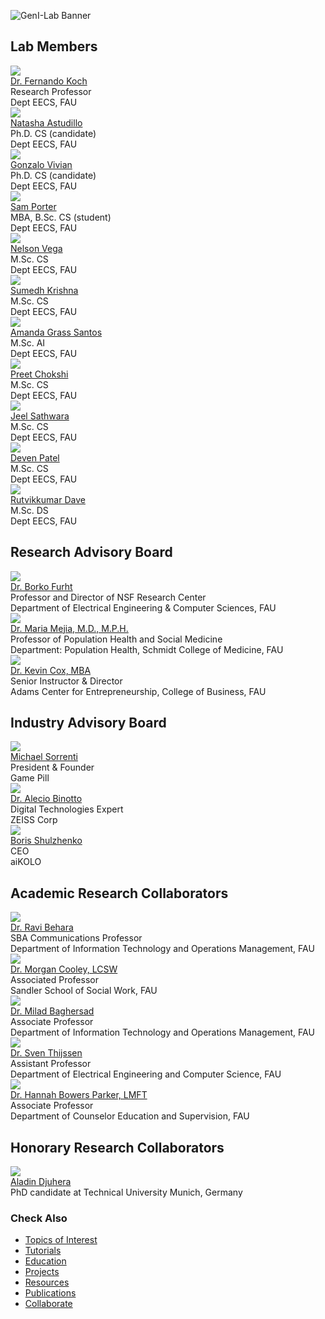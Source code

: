 ![GenI-Lab Banner](./images/icons/genilab-banner.jpg)


## Lab Members

<div class="grid-container" data-columns="3">

  <div class="grid-item person-card">
    <img src="http://generativeintelligencelab.ai/images/people/kochf.jpg">
    <div class="person-name"><a href="https://www.fau.edu/engineering/directory/faculty/koch/">Dr. Fernando Koch</a></div>
    <div class="person-title">Research Professor<br/> Dept EECS, FAU</div>
  </div>

  <div class="grid-item person-card">
    <img src="http://generativeintelligencelab.ai/images/people/nastudillo2024.jpg">
    <div class="person-name"><a href="https://www.linkedin.com/in/natashaastudillo/">Natasha Astudillo</a></div>
    <div class="person-title">Ph.D. CS (candidate)<br/> Dept EECS, FAU</div>
  </div>

  <div class="grid-item person-card">
    <img src="http://generativeintelligencelab.ai/images/people/gvivian2022.jpg">
    <div class="person-name"><a href="https://www.linkedin.com/in/gonvivian/">Gonzalo Vivian</a></div>
    <div class="person-title">Ph.D. CS (candidate)<br/> Dept EECS, FAU</div>
  </div>

  <div class="grid-item person-card">
    <img src="http://generativeintelligencelab.ai/images/people/samanthaport2022.jpg">
    <div class="person-name"><a href="https://www.linkedin.com/in/samporter-cs/">Sam Porter</a></div>
    <div class="person-title">MBA, B.Sc. CS (student)<br/> Dept EECS, FAU</div>
  </div>

  <div class="grid-item person-card">
    <img src="http://generativeintelligencelab.ai/images/people/vegan2023.jpg">
    <div class="person-name"><a href="https://www.linkedin.com/in/nvegamarrero/">Nelson Vega</a></div>
    <div class="person-title">M.Sc. CS<br/> Dept EECS, FAU</div>
  </div>

  <div class="grid-item person-card">
    <img src="http://generativeintelligencelab.ai/images/people/svizarsuyesh2024.jpg">
    <div class="person-name"><a href="https://www.linkedin.com/in/sumedh-vyk/">Sumedh Krishna</a></div>
    <div class="person-title">M.Sc. CS<br/> Dept EECS, FAU</div>
  </div>

  <div class="grid-item person-card">
    <img src="http://generativeintelligencelab.ai/images/people/agrasssantos2023.jpg">
    <div class="person-name"><a href="https://www.linkedin.com/in/amandagrass">Amanda Grass Santos</a></div>
    <div class="person-title">M.Sc. AI<br/> Dept EECS, FAU</div>
  </div>

  <div class="grid-item person-card">
    <img src="http://generativeintelligencelab.ai/images/people/pchokshi2024.jpg">
    <div class="person-name"><a href="https://www.linkedin.com/in/preet-chokshi-6b7096233">Preet Chokshi</a></div>
    <div class="person-title">M.Sc. CS<br/> Dept EECS, FAU</div>
  </div>

  <div class="grid-item person-card">
    <img src="http://generativeintelligencelab.ai/images/people/jsathwara2024.jpg">
    <div class="person-name"><a href="https://www.linkedin.com/in/jeel209/">Jeel Sathwara</a></div>
    <div class="person-title">M.Sc. CS<br/> Dept EECS, FAU</div>
  </div>

  <div class="grid-item person-card">
    <img src="http://generativeintelligencelab.ai/images/people/devenpravink2024.jpg">
    <div class="person-name"><a href="https://www.linkedin.com/in/devenpatel0">Deven Patel</a></div>
    <div class="person-title">M.Sc. CS<br/> Dept EECS, FAU</div>
  </div>

  <div class="grid-item person-card">
    <img src="http://generativeintelligencelab.ai/images/people/rdave2024.jpg">
    <div class="person-name"><a href="https://www.linkedin.com/in/dave-rutvikkumar/">Rutvikkumar Dave</a></div>
    <div class="person-title">M.Sc. DS<br/> Dept EECS, FAU</div>
  </div>

</div>


## Research Advisory Board

<div class="grid-container" data-columns="3">

  <div class="grid-item person-card">
    <img src="./images/people/bfurht.jpg">
    <div class="person-name"><a href="https://www.fau.edu/engineering/directory/faculty/furht/">Dr. Borko Furht</a></div>
    <div class="person-title">Professor and Director of NSF Research Center<br/>Department of Electrical Engineering & Computer Sciences, FAU</div>
  </div>

  <div class="grid-item person-card">
    <img src="./images/people/mejiam.jpg">
    <div class="person-name"><a href="https://www.fau.edu/medicine/directory/maria-mejia/">Dr. Maria Mejia, M.D., M.P.H.</a></div>
    <div class="person-title">Professor of Population Health and Social Medicine<br/>Department: Population Health, Schmidt College of Medicine, FAU</div>
  </div>

  <div class="grid-item person-card">
    <img src="./images/people/kcox24.jpg">
    <div class="person-name"><a href="https://business.fau.edu/faculty-research/faculty-profiles/profile/kcox24.php">Dr. Kevin Cox, MBA</a></div>
    <div class="person-title">Senior Instructor & Director<br/>Adams Center for Entrepreneurship, College of Business, FAU</div>
  </div>

</div>


## Industry Advisory Board

<div class="grid-container" data-columns="3">

  <div class="grid-item person-card">
    <img src="./images/people/msorrenti.jpg">
    <div class="person-name"><a href="https://www.linkedin.com/in/mike-sorrenti/?originalSubdomain=ca">Michael Sorrenti</a></div>
    <div class="person-title">President & Founder<br/>Game Pill</div>
  </div>

  <div class="grid-item person-card">
    <img src="./images/people/abinotto.jpg">
    <div class="person-name"><a href="https://www.linkedin.com/in/aleciobinotto/?originalSubdomain=de">Dr. Alecio Binotto</a></div>
    <div class="person-title">Digital Technologies Expert<br/>ZEISS Corp</div>
  </div>

  <div class="grid-item person-card">
    <img src="./images/people/bshulzhenko.jpg">
    <div class="person-name"><a href="https://www.linkedin.com/in/boris-shulzhenko-94706764/">Boris Shulzhenko</a></div>
    <div class="person-title">CEO<br/>aiKOLO</div>
  </div>

</div>


## Academic Research Collaborators

<div class="grid-container" data-columns="3">

  <div class="grid-item person-card">
    <img src="./images/people/rbehara.jpg">
    <div class="person-name"><a href="https://business.fau.edu/faculty-research/faculty-profiles/profile/rbehara.php">Dr. Ravi Behara</a></div>
    <div class="person-title">SBA Communications Professor<br/>Department of Information Technology and Operations Management, FAU</div>
  </div>

  <div class="grid-item person-card">
    <img src="./images/people/cooley.jpg">
    <div class="person-name"><a href="https://www.fau.edu/sw-cj/ssw/faculty-and-staff/people/cooley/">Dr. Morgan Cooley, LCSW</a></div>
    <div class="person-title">Associated Professor<br/>Sandler School of Social Work, FAU</div>
  </div>

  <div class="grid-item person-card">
    <img src="./images/people/mbaghersad.jpg">
    <div class="person-name"><a href="https://www.linkedin.com/in/miladbaghersad/">Dr. Milad Baghersad</a></div>
    <div class="person-title">Associate Professor<br/>Department of Information Technology and Operations Management, FAU</div>
  </div>

  <div class="grid-item person-card">
    <img src="./images/people/sthijssen.jpg">
    <div class="person-name"><a href="https://www.fau.edu/engineering/directory/faculty/thijssen/">Dr. Sven Thijssen</a></div>
    <div class="person-title">Assistant Professor<br/>Department of Electrical Engineering and Computer Science, FAU</div>
  </div>

  <div class="grid-item person-card">
    <img src="./images/people/bowersp.jpg">
    <div class="person-name"><a href="https://www.linkedin.com/in/hannah-bowers-parker-ph-d-lmft-029645121/">Dr. Hannah Bowers Parker, LMFT</a></div>
    <div class="person-title">Associate Professor<br/>Department of Counselor Education and Supervision, FAU</div>
  </div>

</div>


## Honorary Research Collaborators

<div class="grid-container" data-columns="3">

  <div class="grid-item person-card">
    <img src="./images/people/adjuhera.jpg">
    <div class="person-name"><a href="https://www.linkedin.com/in/aladindjuhera">Aladin Djuhera</a></div>
    <div class="person-title">PhD candidate at Technical University Munich, Germany</div>
  </div>
</div>


### Check Also

* [Topics of Interest](./projects.md#topics-of-interest)
* [Tutorials](./knowledge.md#tutorials)
* [Education](./knowledge.md#education)
* [Projects](./projects.md)
* [Resources](./projects.md#resources) 
* [Publications](./knowledge.md#publications)
* [Collaborate](./collaborate.md)
